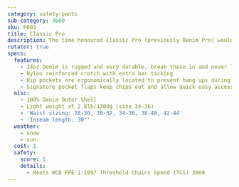```yaml
---
category: safety-pants
sub-category: 3600
sku: P002
title: Classic Pro
description: The time honoured Classic Pro (previously Denim Pro) would make your Grandad proud. Rugged 14oz denim is very durable and wears like a work jean. All the benefits of 100% cotton; break these in and you wont look back.
rotator: true
specs:
  features:
    - 14oz Denim is rugged and very durable, break these in and never look back
    - Nylon reinforced crotch with extra bar tacking
    - Hip pockets are ergonomically located to prevent hang ups during cutting and bending
    - Signature pocket flaps keep chips out and allow quick easy access
  misc:
    - 100% Denim Outer Shell
    - Light weight at 2.8lb/1304g (size 34-36)
    - 'Waist sizing: 28-30, 30-32, 34-36, 38-40, 42-44'
    - 'Inseam length: 30"'
  weather:
    - snow
    - sun
  cost: 1
  safety:
    score: 1
    details:
      - Meets WCB PPE 1-1997 Threshold Chains Speed (TCS) 3600
---
```

